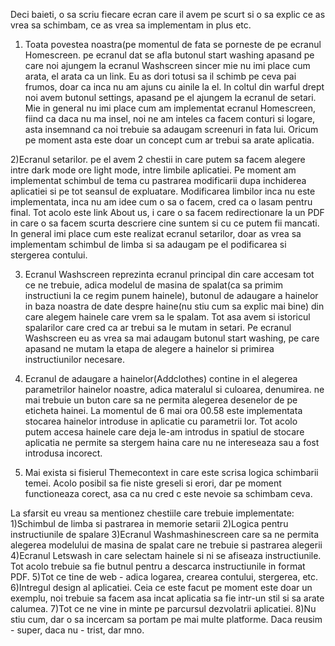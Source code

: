 Deci baieti, o sa scriu fiecare ecran care il avem pe scurt si o sa explic ce as vrea sa schimbam, ce as vrea sa implementam in plus etc.
1) Toata povestea noastra(pe momentul de fata se porneste de pe ecranul Homescreen. pe ecranul dat se afla butonul start washing apasand pe care noi ajungem la ecranul Washscreen
sincer mie nu imi place cum arata, el arata ca un link. Eu as dori totusi sa il schimb pe ceva pai frumos, doar ca inca nu am ajuns cu ainile la el. In coltul din warful drept noi
avem butonul settings, apasand pe el ajungem la ecranul de setari. Mie in general nu imi place cum am implementat ecranul Homescreen, fiind ca daca nu ma insel, noi ne am inteles ca
facem conturi si logare, asta insemnand ca noi trebuie sa adaugam screenuri in fata lui. Oricum pe moment asta este doar un concept cum ar trebui sa arate aplicatia.

2)Ecranul setarilor. pe el avem 2 chestii in care putem sa facem alegere intre dark mode ore light mode, intre limbile aplicatiei. Pe moment am implementat schimbul de tema cu pastrarea
modificarii dupa inchiderea aplicatiei si pe tot seansul de expluatare. Modificarea limbilor inca nu este implementata, inca nu am idee cum o sa o facem, cred ca o lasam pentru final. Tot acolo
este link About us, i care o sa facem redirectionare la un PDF in care o sa facem scurta descriere cine suntem si cu ce putem fii mancati. In general imi place cum este realizat ecranul setarilor,
doar as vrea sa implementam schimbul de limba si sa adaugam pe el podificarea si stergerea contului.

3) Ecranul Washscreen reprezinta ecranul principal din care accesam tot ce ne trebuie, adica modelul de masina de spalat(ca sa primim instructiuni la ce regim punem hainele), butonul de adaugare a
hainelor in baza noastra de date despre haine(nu stiu cum sa explic mai bine) din care alegem hainele care vrem sa le spalam. Tot asa avem si istoricul spalarilor care cred ca ar trebui sa le mutam in
setari. Pe ecranul Washscreen eu as vrea sa mai adaugam butonul start washing, pe care apasand ne mutam la etapa de alegere a hainelor si primirea instructiunilor necesare.

4) Ecranul de adaugare a hainelor(Addclothes) contine in el alegerea parametrilor hainelor noastre, adica materalul si culoarea, denumirea. ne mai trebuie un buton care sa ne permita alegerea desenelor de pe
eticheta hainei. La momentul de 6 mai ora 00.58 este implementata stocarea hainelor introduse in aplicatie cu parametrii lor. Tot acolo putem accesa hainele care deja le-am introdus in spatiul de stocare
aplicatia ne permite sa stergem haina care nu ne intereseaza sau a fost introdusa incorect.

5) Mai exista si fisierul Themecontext in care este scrisa logica schimbarii temei. Acolo posibil sa fie niste greseli si erori, dar pe moment functioneaza corect, asa ca nu cred c este nevoie sa schimbam ceva.

La sfarsit eu vreau sa mentionez chestiile care trebuie implementate:
1)Schimbul de limba si pastrarea in memorie setarii
2)Logica pentru instructiunile de spalare
3)Ecranul Washmashinescreen care sa ne permita alegerea modelului de masina de spalat care ne trebuie si pastrarea alegerii
4)Ecranul Letswash in care selectam hainele si ni se afiseaza instructiunile. Tot acolo trebuie sa fie butnul pentru a descarca instructiunile in format PDF. 
5)Tot ce tine de web - adica logarea, crearea contului, stergerea, etc. 
6)Intregul design al aplicatiei. Ceia ce este facut pe moment este doar un exemplu, noi trebuie sa facem asa incat aplicatia sa fie intr-un stil si sa arate calumea.
7)Tot ce ne vine in minte pe parcursul dezvolatrii aplicatiei. 
8)Nu stiu cum, dar o sa incercam sa portam pe mai multe  platforme. Daca reusim - super, daca nu - trist, dar mno.
